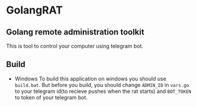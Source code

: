 # GolangRAT
## Golang remote administration toolkit
This is tool to control your computer using telegram bot.
## Build
- Windows
To build this application on windows you should use `build.bat`.
But before you build, you should change `ADMIN_ID` in `vars.go` to your telegram id(to recieve pushes when the rat starts) and `BOT_TOKEN` to token of your telegram bot.
